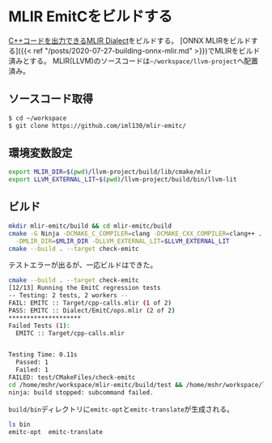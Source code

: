 # MLIR EmitCをビルドする


[C++コードを出力できるMLIR Dialect](https://github.com/iml130/mlir-emitc/)をビルドする。
[ONNX MLIRをビルドする]({{< ref "/posts/2020-07-27-building-onnx-mlir.md" >}})でMLIRをビルド済みとする。
MLIR(LLVM)のソースコードは`~/workspace/llvm-project`へ配置済み。

## ソースコード取得

```bash
$ cd ~/workspace
$ git clone https://github.com/iml130/mlir-emitc/
```

## 環境変数設定

```bash
export MLIR_DIR=$(pwd)/llvm-project/build/lib/cmake/mlir
export LLVM_EXTERNAL_LIT~$(pwd)/llvm-project/build/bin/llvm-lit
```

## ビルド

```bash
mkdir mlir-emitc/build && cd mlir-emitc/build
cmake -G Ninja -DCMAKE_C_COMPILER=clang -DCMAKE_CXX_COMPILER=clang++ .. \
  -DMLIR_DIR=$MLIR_DIR -DLLVM_EXTERNAL_LIT=$LLVM_EXTERNAL_LIT
cmake --build . --target check-emitc
```

テストエラーが出るが、一応ビルドはできた。

```bash
cmake --build . --target check-emitc
[12/13] Running the EmitC regression tests
-- Testing: 2 tests, 2 workers --
FAIL: EMITC :: Target/cpp-calls.mlir (1 of 2)
PASS: EMITC :: Dialect/EmitC/ops.mlir (2 of 2)
********************
Failed Tests (1):
  EMITC :: Target/cpp-calls.mlir


Testing Time: 0.11s
  Passed: 1
  Failed: 1
FAILED: test/CMakeFiles/check-emitc
cd /home/mshr/workspace/mlir-emitc/build/test && /home/mshr/workspace/llvm-project/build/./bin/llvm-lit /home/mshr/workspace/mlir-emitc/build/test
ninja: build stopped: subcommand failed.
```

`build/bin`ディレクトリに`emitc-opt`と`emitc-translate`が生成される。

```bash
ls bin
emitc-opt  emitc-translate
```

